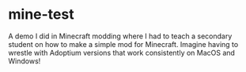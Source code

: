 # mine-test

A demo I did in Minecraft modding where I had to teach a secondary student on how to make a simple mod for Minecraft. Imagine having to wrestle with Adoptium versions that work consistently on MacOS and Windows!
